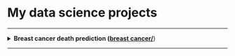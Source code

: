 # My data science projects
---
<details>
<summary>
<b>Breast cancer death prediction (<a href="breast_cancer/">breast cancer/</a></b>)
</summary>
Data taken from: (<a href="(https://ieee-dataport.org/open-access/seer-breast-cancer-data)">link</a></b>) 

Data contains 4024 rows of women ambulatory medical record cards

<i><strong>
The main goal of this research is to estimate their chances to survive  
If women has low chances, doctors can make desperate decisions in order to safe one's life
</strong></i>
</details>

---